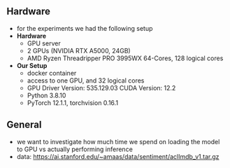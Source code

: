 ## Hardware

- for the experiments we had the following setup
- **Hardware**
    - GPU server
    - 2 GPUs (NVIDIA RTX A5000, 24GB)
    - AMD Ryzen Threadripper PRO 3995WX 64-Cores, 128 logical cores
- **Our Setup**
    - docker container
    - access to one GPU, and 32 logical cores
    - GPU Driver Version: 535.129.03 CUDA Version: 12.2
    - Python 3.8.10
    - PyTorch 12.1.1, torchvision 0.16.1


## General
- we want to investigate how much time we spend on loading the model to GPU vs actually performing inference
- data: https://ai.stanford.edu/~amaas/data/sentiment/aclImdb_v1.tar.gz